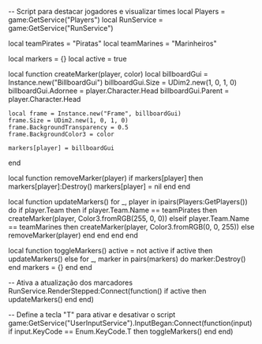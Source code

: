 -- Script para destacar jogadores e visualizar times
local Players = game:GetService("Players")
local RunService = game:GetService("RunService")

local teamPirates = "Piratas"
local teamMarines = "Marinheiros"

local markers = {}
local active = true

local function createMarker(player, color)
    local billboardGui = Instance.new("BillboardGui")
    billboardGui.Size = UDim2.new(1, 0, 1, 0)
    billboardGui.Adornee = player.Character.Head
    billboardGui.Parent = player.Character.Head
    
    local frame = Instance.new("Frame", billboardGui)
    frame.Size = UDim2.new(1, 0, 1, 0)
    frame.BackgroundTransparency = 0.5
    frame.BackgroundColor3 = color
    
    markers[player] = billboardGui
end

local function removeMarker(player)
    if markers[player] then
        markers[player]:Destroy()
        markers[player] = nil
    end
end

local function updateMarkers()
    for _, player in ipairs(Players:GetPlayers()) do
        if player.Team then
            if player.Team.Name == teamPirates then
                createMarker(player, Color3.fromRGB(255, 0, 0))
            elseif player.Team.Name == teamMarines then
                createMarker(player, Color3.fromRGB(0, 0, 255))
            else
                removeMarker(player)
            end
        end
    end
end

local function toggleMarkers()
    active = not active
    if active then
        updateMarkers()
    else
        for _, marker in pairs(markers) do
            marker:Destroy()
        end
        markers = {}
    end
end

-- Ativa a atualização dos marcadores
RunService.RenderStepped:Connect(function()
    if active then
        updateMarkers()
    end
end)

-- Define a tecla "T" para ativar e desativar o script
game:GetService("UserInputService").InputBegan:Connect(function(input)
    if input.KeyCode == Enum.KeyCode.T then
        toggleMarkers()
    end
end)
